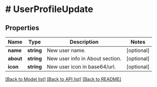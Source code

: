 # # UserProfileUpdate

## Properties

Name | Type | Description | Notes
------------ | ------------- | ------------- | -------------
**name** | **string** | New user name. | [optional]
**about** | **string** | New user info in About section. | [optional]
**icon** | **string** | New user icon in base64/url. | [optional]

[[Back to Model list]](../../README.md#models) [[Back to API list]](../../README.md#endpoints) [[Back to README]](../../README.md)
